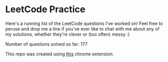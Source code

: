 # LeetCode Practice

Here's a running list of the LeetCode questions I've worked on! Feel free to peruse and drop me a line if you've ever like to chat with me about any of my solutions, whether they're clever or (too often) messy :)

Number of questions solved so far: 177

This repo was created using [this](https://github.com/QasimWani/LeetHub) chrome extension.

